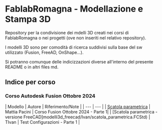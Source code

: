 FablabRomagna - Modellazione e Stampa 3D
========================================

Repository per la condivisione dei mdelli 3D creati nei corsi di FablabRomagna o nei progetti (ove non inseriti nel relativo repository).

I modelli 3D sono per comodità di ricerca suddivisi sulla base del sw utilizzato (Fusion, FreeAD, OnShape...).

Si potranno comunque delle indicizzazioni diverse all'interno del presente README o in altri files md.



## Indice per corso

### Corso Autodesk Fusion Ottobre 2024

| Modello | Autore | Riferimento/Note |
| --- | --- |
| [Scatola parametrica](modelli3d_fusion/Scatola_parametrica_configurabile.f3z) | Mattia Pacini | Corso Fusion Ottobre 2024 - Parte 1|
| [Scatola parametrica - versione FreeCAD]modelli3d_freecad/Ivan/scatola_parametrica.FCStd) | TIvan | Test Configurazioni - Parte 1 |



